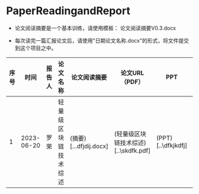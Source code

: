 # PaperReadingandReport

- 论文阅读摘要是一个基本训练，请使用模板： 论文阅读摘要V0.3.docx

- 每次读完一篇汇报论文后，请使用"日期论文名称.docx"的形式，将文件提交到这个项目之中。



| 序号 | 时间 | 报告人 | 论文名称 | 论文阅读摘要 | 论文URL（PDF） | PPT | 备注 |
| --- | --- | --- | --- | --- | --- | --- | --- |
| 1 | 2023-06-20 | 罗荣 | 轻量级区块链技术综述 | (摘要)[..\.dfjdij.docx] | (轻量级区块链技术综述)[..\skdfk.pdf] | (PPT)[..\dfkjkdfj] | 备注 |


